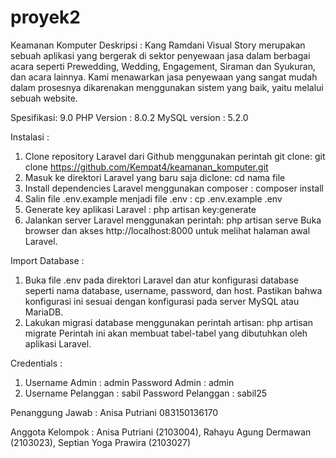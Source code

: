 # proyek2
Keamanan Komputer
Deskripsi : Kang Ramdani Visual Story merupakan sebuah aplikasi yang bergerak di sektor penyewaan jasa dalam berbagai acara seperti Prewedding, Wedding, Engagement, Siraman dan Syukuran, dan acara lainnya. Kami menawarkan jasa penyewaan yang sangat mudah dalam prosesnya dikarenakan menggunakan sistem yang baik, yaitu melalui sebuah website.

Spesifikasi: 9.0 PHP Version : 8.0.2 MySQL version : 5.2.0

Instalasi : 
1. Clone repository Laravel dari Github menggunakan perintah git clone: git clone
https://github.com/Kempat4/keamanan_komputer.git
3. Masuk ke direktori Laravel yang baru saja diclone: cd nama file
4. Install dependencies Laravel menggunakan composer : composer install
5. Salin file .env.example menjadi file .env : cp .env.example .env
6. Generate key aplikasi Laravel : php artisan key:generate
7. Jalankan server Laravel menggunakan perintah: php artisan serve Buka browser dan akses http://localhost:8000
untuk melihat halaman awal Laravel.

Import Database :
1. Buka file .env pada direktori Laravel dan atur konfigurasi database seperti nama database, username, password, dan host. Pastikan bahwa konfigurasi ini sesuai dengan konfigurasi pada server MySQL atau MariaDB.
8. Lakukan migrasi database menggunakan perintah artisan: php artisan migrate Perintah ini akan membuat tabel-tabel yang dibutuhkan oleh aplikasi Laravel.

Credentials :
1. Username Admin : admin 
Password Admin : admin
2. Username Pelanggan : sabil
Password Pelanggan : sabil25

Penanggung Jawab : Anisa Putriani 083150136170

Anggota Kelompok : Anisa Putriani (2103004), Rahayu Agung Dermawan (2103023), Septian Yoga Prawira (2103027)
